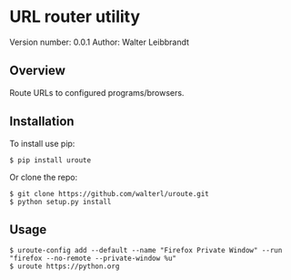 # URL router utility

Version number: 0.0.1
Author: Walter Leibbrandt

## Overview

Route URLs to configured programs/browsers.

## Installation

To install use pip:

    $ pip install uroute


Or clone the repo:

    $ git clone https://github.com/walterl/uroute.git
    $ python setup.py install

## Usage

    $ uroute-config add --default --name "Firefox Private Window" --run "firefox --no-remote --private-window %u"
    $ uroute https://python.org
